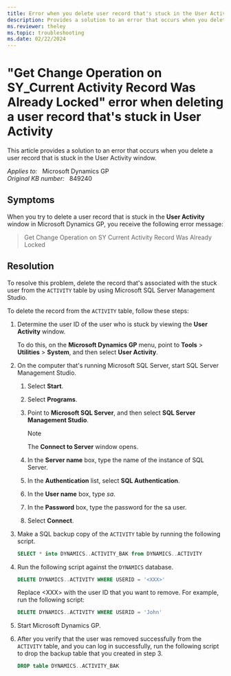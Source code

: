 ```yaml
---
title: Error when you delete user record that's stuck in the User Activity window
description: Provides a solution to an error that occurs when you delete a user record that is stuck in the User Activity window in Microsoft Dynamics GP.
ms.reviewer: theley
ms.topic: troubleshooting
ms.date: 02/22/2024
---
```

# "Get Change Operation on SY_Current Activity Record Was Already Locked" error when deleting a user record that's stuck in User Activity

This article provides a solution to an error that occurs when you delete a user record that is stuck in the User Activity window.

_Applies to:_ &nbsp; Microsoft Dynamics GP  
_Original KB number:_ &nbsp; 849240

## Symptoms

When you try to delete a user record that is stuck in the **User Activity** window in Microsoft Dynamics GP, you receive the following error message:

> Get Change Operation on SY Current Activity Record Was Already Locked

## Resolution

To resolve this problem, delete the record that's associated with the stuck user from the `ACTIVITY` table by using Microsoft SQL Server Management Studio.

To delete the record from the `ACTIVITY` table, follow these steps:

1. Determine the user ID of the user who is stuck by viewing the **User Activity** window.

   To do this, on the **Microsoft Dynamics GP** menu, point to **Tools** > **Utilities** > **System**, and then select **User Activity**.

2. On the computer that's running Microsoft SQL Server, start SQL Server Management Studio.

    1. Select **Start**.
    2. Select **Programs**.
    3. Point to **Microsoft SQL Server**, and then select **SQL Server Management Studio**.

        > [!NOTE]
        > The **Connect to Server** window opens.

    4. In the **Server name** box, type the name of the instance of SQL Server.
    5. In the **Authentication** list, select **SQL Authentication**.
    6. In the **User name** box, type *sa*.
    7. In the **Password** box, type the password for the sa user.
    8. Select **Connect**.

3. Make a SQL backup copy of the `ACTIVITY` table by running the following script.

    ```sql
    SELECT * into DYNAMICS..ACTIVITY_BAK from DYNAMICS..ACTIVITY
    ```

4. Run the following script against the `DYNAMICS` database.

    ```sql
    DELETE DYNAMICS..ACTIVITY WHERE USERID = '<XXX>'
    ```

    Replace \<XXX> with the user ID that you want to remove. For example, run the following script:

    ```sql
    DELETE DYNAMICS..ACTIVITY WHERE USERID = 'John'
    ```

5. Start Microsoft Dynamics GP.
6. After you verify that the user was removed successfully from the `ACTIVITY` table, and you can log in successfully, run the following script to drop the backup table that you created in step 3.

    ```sql
    DROP table DYNAMICS..ACTIVITY_BAK
    ```
